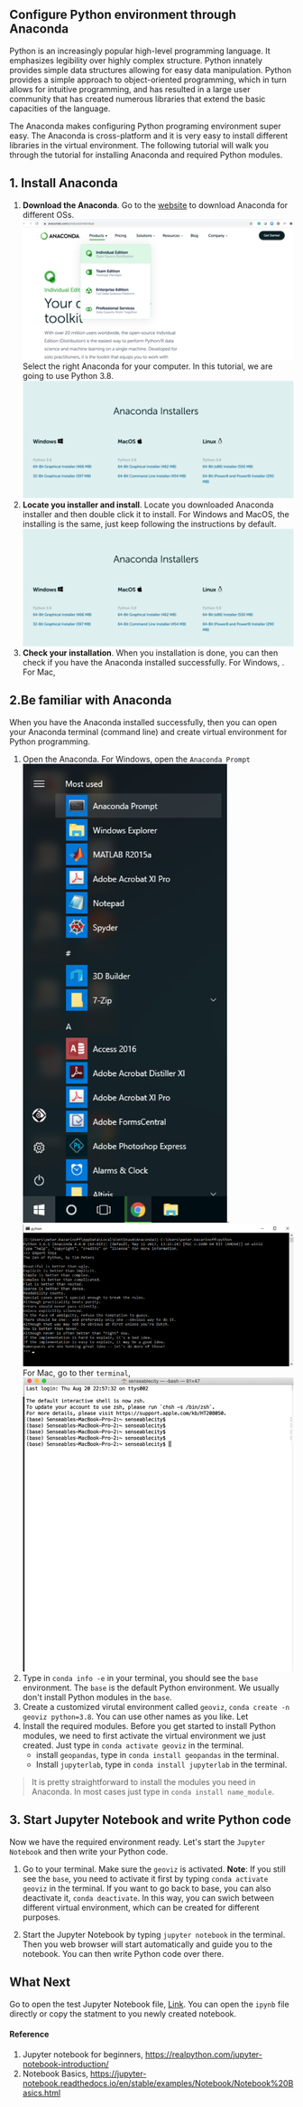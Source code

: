 ## Configure Python environment through Anaconda
Python is an increasingly popular high-level programming language. It emphasizes legibility over highly complex structure. Python innately provides simple data structures allowing for easy data manipulation. Python provides a simple approach to object-oriented programming, which in turn allows for intuitive programming, and has resulted in a large user community that has created numerous libraries that extend the basic capacities of the language.

The Anaconda makes configuring Python programing environment super easy. The Anaconda is cross-platform and it is very easy to install different libraries in the virtual environment. The following tutorial will walk you through the tutorial for installing Anaconda and required Python modules.

## 1. Install Anaconda
1. **Download the Anaconda**. Go to the [website](https://www.anaconda.com/products/individual) to download Anaconda for different OSs. 
![](images/download-anaconda.png)
Select the right Anaconda for your computer. In this tutorial, we are going to use Python 3.8. 
![](images/anaconda-downloaders.png)
2. **Locate you installer and install**. Locate you downloaded Anaconda installer and then double click it to install. For Windows and MacOS, the installing is the same, just keep following the instructions by default.
![](images/anaconda-downloaders.png)
3. **Check your installation**. When you installation is done, you can then check if you have the Anaconda installed successfully. For Windows, . For Mac, 


## 2.Be familiar with Anaconda
When you have the Anaconda installed successfully, then you can open your Anaconda terminal (command line) and create virtual environment for Python programming. 

1. Open the Anaconda. For Windows, open the `Anaconda Prompt` ![](images/prompt.png).  ![](images/win-terminal.png) For Mac, go to ther `terminal`, ![](images/mac-terminal.png)
2. Type in `conda info -e` in your terminal, you should see the `base` environment. The `base` is the default Python environment. We usually don't install Python modules in the `base`. 
3. Create a customized virutal environment called `geoviz`, `conda create -n geoviz python=3.8`. You can use other names as you like. Let
4. Install the required modules. Before you get started to install Python modules, we need to first activate the virtual environment we just created. Just type in `conda activate geoviz` in the terminal.
	- install `geopandas`, type in `conda install geopandas` in the terminal.
	- Install `jupyterlab`, type in `conda install jupyterlab` in the terminal.


> It is pretty straightforward to install the modules you need in Anaconda. In most cases just type in `conda install name_module`.


## 3. Start Jupyter Notebook and write Python code
Now we have the required environment ready. Let's start the `Jupyter Notebook` and then write your Python code. 

1. Go to your terminal. Make sure the `geoviz` is activated. **Note**: If you still see the `base`, you need to activate it first by typing `conda activate geoviz` in the terminal. If you want to go back to base, you can also deactivate it, `conda deactivate`. In this way, you can swich between different virtual environment, which can be created for different purposes. 

2. Start the Jupyter Notebook by typing `jupyter notebook` in the terminal. Then you web browser will start automatically and guide you to the notebook. You can then write Python code over there. 

## What Next
Go to open the test Jupyter Notebook file, [Link](PythonBasic.ipynb). You can open the `ipynb` file directly or copy the statment to you newly created notebook. 

#### Reference
1. Jupyter notebook for beginners, https://realpython.com/jupyter-notebook-introduction/
2. Notebook Basics, https://jupyter-notebook.readthedocs.io/en/stable/examples/Notebook/Notebook%20Basics.html
